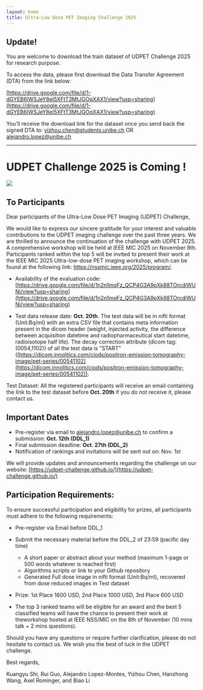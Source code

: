 ```yaml
---
layout: home
title: Ultra-Low Dose PET Imaging Challenge 2025
---
```




## Update!

You are welcome to download the train dataset of UDPET Challenge 2025 for research purpose.

To access the data, please first download the Data Transfer Agreement (DTA) from the link below:

<!-- [https://drive.google.com/file/d/1fJoeGNSAO9GFqWHoQn5T2WBBBwtOosXm/view?usp=sharing](https://drive.google.com/file/d/1fJoeGNSAO9GFqWHoQn5T2WBBBwtOosXm/view?usp=sharing)   -->
[https://drive.google.com/file/d/1-dGYEB6lWSJeY8eI5XFtT3MtJGOqXAX1/view?usp=sharing](https://drive.google.com/file/d/1-dGYEB6lWSJeY8eI5XFtT3MtJGOqXAX1/view?usp=sharing)

You'll receive the download link for the dataset once you send back the signed DTA to: [yizhou.chen@students.unibe.ch](mailto:yizhou.chen@students.unibe.ch) OR [alejandro.lopez@unibe.ch](mailto:alejandro.lopez@unibe.ch)

---

<!-- **The information below is archived.** -->

# UDPET Challenge 2025 is Coming !

![](assets/overview.jpg)

## To Participants

Dear participants of the Ultra-Low Dose PET Imaging (UDPET) Challenge,

We would like to express our sincere gratitude for your interest and valuable contributions to the UDPET imaging challenge over the past three years. We are thrilled to announce the continuation of the challenge with UDPET 2025.
A comprehensive workshop will be held at IEEE MIC 2025 on November 8th. Participants ranked within the top 5 will be invited to present their work at the IEEE MIC 2025 Ultra-low-dose PET imaging workshop, which can be found at the following link: https://nssmic.ieee.org/2025/program/.

- Availability of the evaluation code: [https://drive.google.com/file/d/1n2n1mqFz_QCP4G3A9pXk88TOrcdiWUNi/view?usp=sharing](https://drive.google.com/file/d/1n2n1mqFz_QCP4G3A9pXk88TOrcdiWUNi/view?usp=sharing)

- Test data release date: **Oct. 20th**. The test data will be in nifti format (Unit:Bq/ml) with an extra CSV file that contains meta information present in the dicom header (weight, injected activity, the difference between acquisition datetime and radiopharmaceutical start datetime, radioisotope half life). The decay correction attribute (dicom tag: (0054,1102)) of all the test data is "START" ([https://dicom.innolitics.com/ciods/positron-emission-tomography-image/pet-series/00541102](https://dicom.innolitics.com/ciods/positron-emission-tomography-image/pet-series/00541102)).

Test Dataset: All the registered participants will receive an email containing the link to the test dataset before **Oct. 20th** if you do not receive it, please contact us.

## Important Dates

- Pre-register via email to alejandro.lopez@unibe.ch to confirm a submission: **Oct. 12th (DDL_1)**
- Final submission deadline:  **Oct. 27th (DDL_2)**
- Notification of rankings and invitations will be sent out on: Nov. 1st

We will provide updates and announcements regarding the challenge on our website: [https://udpet-challenge.github.io/](https://udpet-challenge.github.io/)

## Participation Requirements:
To ensure successful participation and eligibility for prizes, all participants must adhere to the following requirements:

- Pre-register via Email before DDL_1
- Submit the necessary material before the DDL_2 of 23:59 (pacific day time)
    - A short paper or abstract about your method (maximum 1-page or 500 words whatever is reached first)
    - Algorithms scripts or link to your Github repository
    - Generated Full dose image in nifti format (Unit:Bq/ml), recovered from dose reduced images in Test dataset

- Prize: 1st Place 1600 USD, 2nd Place 1000 USD, 3rd Place 600 USD

- The top 3 ranked teams will be eligible for an award and the best 5 classified teams will have the chance to present their work at theworkshop hosted at IEEE NSS/MIC on the 8th of November (10 mins talk + 2 mins questions).
    
Should you have any questions or require further clarification, please do not hesitate to contact us. We wish you the best of luck in the UDPET challenge.

Best regards,

Kuangyu Shi, Rui Guo, Alejandro Lopez-Montes, Yizhou Chen, Hanzhong Wang, Axel Rominger, and Biao Li

